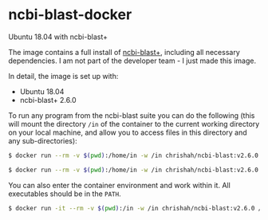 # ncbi-blast-docker
Ubuntu 18.04 with ncbi-blast+

The image contains a full install of [ncbi-blast+](ftp://ftp.ncbi.nlm.nih.gov/blast/executables/blast+/LATEST/), including all necessary dependencies. I am not part of the developer team - I just made this image.

In detail, the image is set up with:
 - Ubuntu 18.04
 - ncbi-blast+ 2.6.0

To run any program from the ncbi-blast suite you can do the following (this will mount the directory `/in` of the container to the current working directory on your local machine, and allow you to access files in this directory and any sub-directories):
```bash
$ docker run --rm -v $(pwd):/home/in -w /in chrishah/ncbi-blast:v2.6.0 blastn

$ docker run --rm -v $(pwd):/home/in -w /in chrishah/ncbi-blast:v2.6.0 update_blastdb
```

You can also enter the container environment and work within it. All executables should be in the `PATH`.
```bash
$ docker run -it --rm -v $(pwd):/in -w /in chrishah/ncbi-blast:v2.6.0 /bin/bash
```

